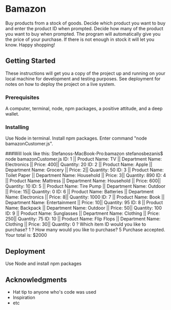 # Bamazon


Buy products from a stock of goods. Decide which product you want to buy and enter the product ID when prompted. Decide how many of the product you want to buy when prompted. The program will automatically give you the price of your purchase. If there is not enough in stock it will let you know. Happy shopping!

## Getting Started

These instructions will get you a copy of the project up and running on your local machine for development and testing purposes. See deployment for notes on how to deploy the project on a live system.

### Prerequisites

A computer, terminal, node, npm packages, a positive attitude, and a deep wallet.


### Installing

Use Node in terminal.
Install npm packages.
Enter command "node bamazonCustomer.js".



###Will look like this:
Stefanoss-MacBook-Pro:bamazon stefanosbezanis$ node bamazonCustomer.js
ID: 1 || Product Name: TV || Department Name: Electronics || Price: 400|| Quantity: 20
ID: 2 || Product Name: Apple || Department Name: Grocery || Price: 2|| Quantity: 50
ID: 3 || Product Name: Toilet Paper || Department Name: Household || Price: 3|| Quantity: 890
ID: 4 || Product Name: Mattress || Department Name: Household || Price: 600|| Quantity: 10
ID: 5 || Product Name: Tire Pump || Department Name: Outdoor || Price: 15|| Quantity: 0
ID: 6 || Product Name: Batteries || Department Name: Electronics || Price: 8|| Quantity: 1000
ID: 7 || Product Name: Book || Department Name: Entertainment || Price: 10|| Quantity: 95
ID: 8 || Product Name: Backpack || Department Name: Outdoor || Price: 50|| Quantity: 100
ID: 9 || Product Name: Sunglasses || Department Name: Clothing || Price: 250|| Quantity: 75
ID: 10 || Product Name: Flip Flops || Department Name: Clothing || Price: 30|| Quantity: 0
? Which item ID would you like to purchase? 1
? How many would you like to purchase? 5
Purchase accepted. Your total is: $2000


## Deployment

Use Node and install npm packages



## Acknowledgments

* Hat tip to anyone who's code was used
* Inspiration
* etc
